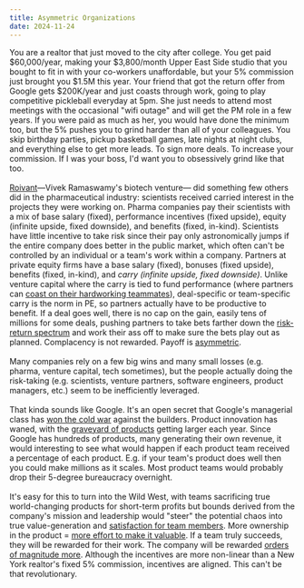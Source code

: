 ```yaml
---
title: Asymmetric Organizations
date: 2024-11-24
---
```

You are a realtor that just moved to the city after college. You get paid $60,000/year, making your $3,800/month Upper East Side studio that you bought to fit in with your co-workers unaffordable, but your 5% commission just brought you $1.5M this year. Your friend that got the return offer from Google gets $200K/year and just coasts through work, going to play competitive pickleball everyday at 5pm. She just needs to attend most meetings with the occasional "wifi outage" and will get the PM role in a few years. If you were paid as much as her, you would have done the minimum too, but the 5% pushes you to grind harder than all of your colleagues. You skip birthday parties, pickup basketball games, late nights at night clubs, and everything else to get more leads. To sign more deals. To increase your commission. If I was your boss, I'd want you to obsessively grind like that too.\
\
[Roivant](https://www.roivant.com/)—Vivek Ramaswamy's biotech venture— did something few others did in the pharmaceutical industry: scientists received carried interest in the projects they were working on. Pharma companies pay their scientists with a mix of base salary (fixed), performance incentives (fixed upside), equity (infinite upside, fixed downside), and benefits (fixed, in-kind). Scientists have little incentive to take risk since their pay only astronomically jumps if the entire company does better in the public market, which often can't be controlled by an individual or a team's work within a company. Partners at private equity firms have a base salary (fixed), bonuses (fixed upside), benefits (fixed, in-kind), and *carry* *(infinite upside, fixed downside)*. Unlike venture capital where the carry is tied to fund performance (where partners can [coast on their hardworking teammates](https://en.wikipedia.org/wiki/Free-rider_problem)), deal-specific or team-specific carry is the norm in PE, so partners actually have to be productive to benefit. If a deal goes well, there is no cap on the gain, easily tens of millions for some deals, pushing partners to take bets farther down the [risk-return spectrum](https://en.wikipedia.org/wiki/Risk%E2%80%93return_spectrum)  and work their ass off to make sure the bets play out as planned. Complacency is not rewarded. Payoff is [asymmetric](https://en.wikipedia.org/wiki/Asymmetric_payoff).\
\
Many companies rely on a few big wins and many small losses (e.g. pharma, venture capital, tech sometimes), but the people actually doing the risk-taking (e.g. scientists, venture partners, software engineers, product managers, etc.) seem to be inefficiently leveraged.\
\
That kinda sounds like Google. It's an open secret that Google's managerial class has [won the cold war](https://x.com/0xgaut/status/1649057207462563841) against the builders. Product innovation has waned, with the [graveyard of products](https://killedbygoogle.com/) getting larger each year. Since Google has hundreds of products, many generating their own revenue, it would interesting to see what would happen if each product team received a percentage of each product. E.g. if your team's product does well then you could make millions as it scales. Most product teams would probably drop their 5-degree bureaucracy overnight.\
\
It's easy for this to turn into the Wild West, with teams sacrificing true world-changing products for short-term profits but bounds derived from the company's mission and leadership would "steer" the potential chaos into true value-generation and [satisfaction for team members](https://en.wikipedia.org/wiki/Self-determination_theory). More ownership in the product = [more effort to make it valuable](https://www.sfu.ca/~wainwrig/Econ400/jensen-meckling.pdf). If a team truly succeeds, they will be rewarded for their work. The company will be rewarded [orders of magnitude more](https://faculty.haas.berkeley.edu/manso/em.pdf). Although the incentives are more non-linear than a New York realtor's fixed 5% commission, incentives are aligned. This can't be that revolutionary.